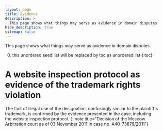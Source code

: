 ```yaml
---
layout: page
title: Evidence
description: >
  This page shows what things may serve as evidence in domain disputes.
hide_description: true
sitemap: false
---
```


This page shows what things may serve as avidence in domain disputes.


0. this unordered seed list will be replaced by toc as unordered list
{:toc}

# A website inspection protocol as evidence of the trademark rights violation

The fact of illegal use of the designation, confusingly similar to the plaintiff's trademark, is confirmed by the evidence presented in the case, including the website inspection protocol.
{:.note title="Decision of the Moscow Arbitration court as of 03 November 2011 in case no. A40-73876/2011"}
